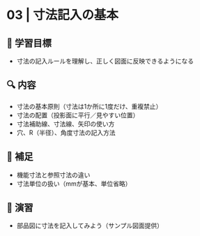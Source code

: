 # 03 | 寸法記入の基本

## 🧭 学習目標
- 寸法の記入ルールを理解し、正しく図面に反映できるようになる

## 🔍 内容
- 寸法の基本原則（寸法は1か所に1度だけ、重複禁止）
- 寸法の配置（投影面に平行／見やすい位置）
- 寸法補助線、寸法線、矢印の使い方
- 穴、R（半径）、角度寸法の記入方法

## 📝 補足
- 機能寸法と参照寸法の違い
- 寸法単位の扱い（mmが基本、単位省略）

## 🧪 演習
- 部品図に寸法を記入してみよう（サンプル図面提供）
